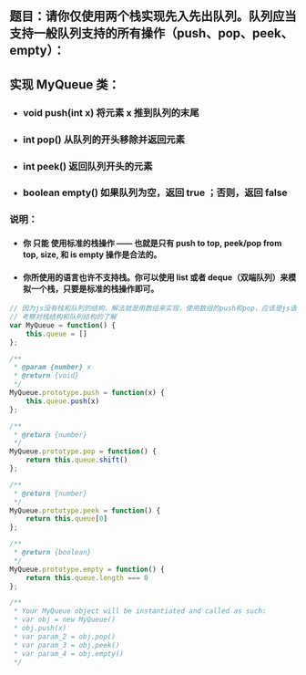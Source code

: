## 题目：请你仅使用两个栈实现先入先出队列。队列应当支持一般队列支持的所有操作（push、pop、peek、empty）：

## 实现 MyQueue 类：

- ### void push(int x) 将元素 x 推到队列的末尾
- ### int pop() 从队列的开头移除并返回元素
- ### int peek() 返回队列开头的元素
- ### boolean empty() 如果队列为空，返回 true ；否则，返回 false
### **说明：**

- #### 你 只能 使用标准的栈操作 —— 也就是只有 push to top, peek/pop from top, size, 和 is empty 操作是合法的。
- #### 你所使用的语言也许不支持栈。你可以使用 list 或者 deque（双端队列）来模拟一个栈，只要是标准的栈操作即可。

```js
// 因为js没有栈和队列的结构，解法就是用数组来实现，使用数组的push和pop，应该是js语言的原因，这道题没有达到题目的效果
// 考察对栈结构和队列结构的了解
var MyQueue = function() {
    this.queue = []
};

/** 
 * @param {number} x
 * @return {void}
 */
MyQueue.prototype.push = function(x) {
    this.queue.push(x)
};

/**
 * @return {number}
 */
MyQueue.prototype.pop = function() {
    return this.queue.shift()
};

/**
 * @return {number}
 */
MyQueue.prototype.peek = function() {
    return this.queue[0]
};

/**
 * @return {boolean}
 */
MyQueue.prototype.empty = function() {
    return this.queue.length === 0
};

/**
 * Your MyQueue object will be instantiated and called as such:
 * var obj = new MyQueue()
 * obj.push(x)
 * var param_2 = obj.pop()
 * var param_3 = obj.peek()
 * var param_4 = obj.empty()
 */

```